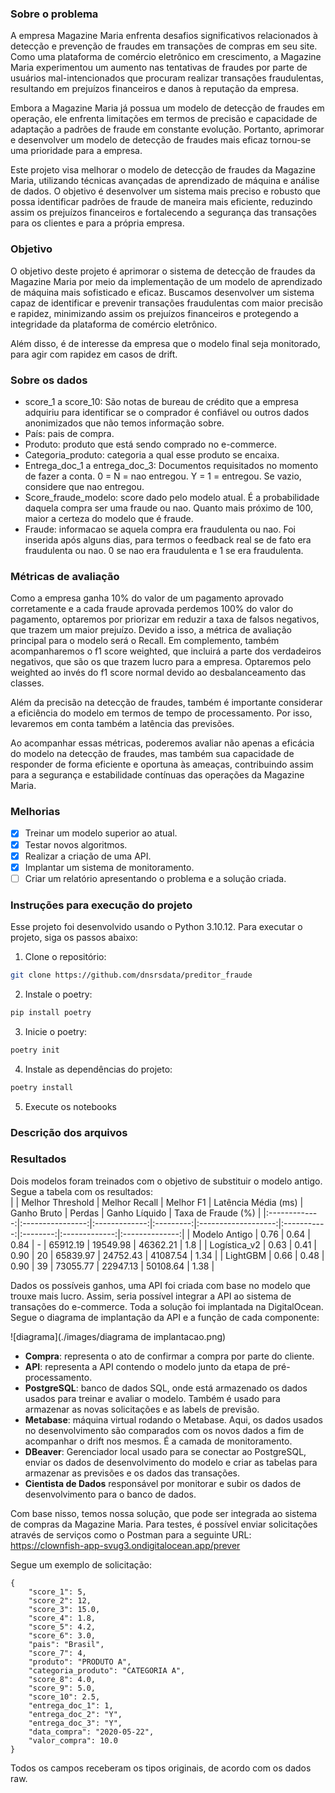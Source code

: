 ### Sobre o problema

A empresa Magazine Maria enfrenta desafios significativos relacionados à 
detecção e prevenção de fraudes em transações de compras em seu site. Como uma 
plataforma de comércio eletrônico em crescimento, a Magazine Maria experimentou 
um aumento nas tentativas de fraudes por parte de usuários mal-intencionados que 
procuram realizar transações fraudulentas, resultando em prejuízos financeiros 
e danos à reputação da empresa.

Embora a Magazine Maria já possua um modelo de detecção de fraudes em operação, 
ele enfrenta limitações em termos de precisão e capacidade de adaptação a 
padrões de fraude em constante evolução. Portanto, aprimorar e desenvolver um 
modelo de detecção de fraudes mais eficaz tornou-se uma prioridade para a 
empresa.

Este projeto visa melhorar o modelo de detecção de fraudes da Magazine Maria, 
utilizando técnicas avançadas de aprendizado de máquina e análise de dados. O 
objetivo é desenvolver um sistema mais preciso e robusto que possa identificar 
padrões de fraude de maneira mais eficiente, reduzindo assim os prejuízos 
financeiros e fortalecendo a segurança das transações para os clientes e para 
a própria empresa.

### Objetivo

O objetivo deste projeto é aprimorar o sistema de detecção de fraudes da 
Magazine Maria por meio da implementação de um modelo de aprendizado de máquina 
mais sofisticado e eficaz. Buscamos desenvolver um sistema capaz de identificar 
e prevenir transações fraudulentas com maior precisão e rapidez, minimizando 
assim os prejuízos financeiros e protegendo a integridade da plataforma de 
comércio eletrônico.

Além disso, é de interesse da empresa que o modelo final seja monitorado, para 
agir com rapidez em casos de drift. 

### Sobre os dados

- score_1 a score_10: São notas de bureau de crédito que a empresa adquiriu para 
identificar se o comprador é confiável ou outros dados anonimizados que não 
temos informação sobre.
- País: pais de compra.
- Produto: produto que está sendo comprado no e-commerce.
- Categoria_produto: categoria a qual esse produto se encaixa.
- Entrega_doc_1 a entrega_doc_3: Documentos requisitados no momento de fazer a 
conta. 0 = N = nao entregou. Y = 1 = entregou. Se vazio, considere que nao 
entregou.
- Score_fraude_modelo: score dado pelo modelo atual. É a probabilidade daquela 
compra ser uma fraude ou nao. Quanto mais próximo de 100, maior a certeza do 
modelo que é fraude.
- Fraude: informacao se aquela compra era fraudulenta ou nao. Foi inserida após 
alguns dias, para termos o feedback real se de fato era fraudulenta ou nao. 0 
se nao era fraudulenta e 1 se era fraudulenta.


### Métricas de avaliação

Como a empresa ganha 10% do valor de um pagamento aprovado corretamente e a cada 
fraude aprovada perdemos 100% do valor do pagamento, optaremos por priorizar em 
reduzir a taxa de falsos negativos, que trazem um maior prejuízo. Devido a isso, 
a métrica de avaliação principal para o modelo será o Recall. Em complemento,
também acompanharemos o f1 score weighted, que incluirá a parte dos verdadeiros
negativos, que são os que trazem lucro para a empresa. Optaremos pelo weighted 
ao invés do f1 score normal devido ao desbalanceamento das classes.   

Além da precisão na detecção de fraudes, também é importante considerar a 
eficiência do modelo em termos de tempo de processamento. Por isso, levaremos 
em conta também a latência das previsões.

Ao acompanhar essas métricas, poderemos avaliar não apenas a eficácia do modelo 
na detecção de fraudes, mas também sua capacidade de responder de forma 
eficiente e oportuna às ameaças, contribuindo assim para a segurança e 
estabilidade contínuas das operações da Magazine Maria.

### Melhorias
- [X] Treinar um modelo superior ao atual.
- [X] Testar novos algoritmos.
- [X] Realizar a criação de uma API.
- [X] Implantar um sistema de monitoramento.
- [ ] Criar um relatório apresentando o problema e a solução criada.

### Instruções para execução do projeto

Esse projeto foi desenvolvido usando o Python 3.10.12. Para executar o projeto,
siga os passos abaixo:

1. Clone o repositório:
```sh
git clone https://github.com/dnsrsdata/preditor_fraude
```
2. Instale o poetry:
```sh
pip install poetry
```
3. Inicie o poetry:
```sh
poetry init
```
4. Instale as dependências do projeto:
```sh
poetry install
```
5. Execute os notebooks

### Descrição dos arquivos


### Resultados
Dois modelos foram treinados com o objetivo de substituir o modelo antigo. Segue
a tabela com os resultados:<br>
|               | Melhor Threshold | Melhor Recall | Melhor F1 | Latência Média (ms) | Ganho Bruto |  Perdas  | Ganho Líquido | Taxa de Fraude (%) |
|:-------------:|:----------------:|:-------------:|:---------:|:-------------------:|:-----------:|:--------:|:-------------:|:--------------:|
| Modelo Antigo |       0.76       |      0.64     |    0.84   |          -          |   65912.19  | 19549.98 |    46362.21   |       1.8      |
|  Logística_v2 |       0.63       |      0.41     |    0.90   |          20         |   65839.97  | 24752.43 |    41087.54   |      1.34      |
|    LightGBM   |       0.66       |      0.48     |    0.90   |          39         |   73055.77  | 22947.13 |    50108.64   |      1.38      |

Dados os possíveis ganhos, uma API foi criada com base no modelo que trouxe mais lucro. Assim, seria possível integrar a API ao sistema de transações do e-commerce. Toda a solução foi  implantada na DigitalOcean. Segue o diagrama de implantação da API e a função de cada componente:

![diagrama](./images/diagrama de implantacao.png)

- **Compra**: representa o ato de confirmar a compra por parte do cliente.
- **API**: representa a API contendo o modelo junto da etapa de pré-processamento.
- **PostgreSQL**: banco de dados SQL, onde está armazenado os dados usados para treinar e avaliar o modelo. Também é usado para armazenar as novas solicitações e as labels de previsão.
- **Metabase**: máquina virtual rodando o Metabase. Aqui, os dados usados no desenvolvimento são comparados com os novos dados a fim de acompanhar o drift nos mesmos. É a camada de monitoramento.
- **DBeaver**: Gerenciador local usado para se conectar ao PostgreSQL, enviar os dados de desenvolvimento do modelo e criar as tabelas para armazenar as previsões e os dados das transações.
- **Cientista de Dados** responsável por monitorar e subir os dados de desenvolvimento para o banco de dados.

Com base nisso, temos nossa solução, que pode ser integrada ao sistema de compras da Magazine Maria. Para testes, é possível enviar solicitações através de serviços como o Postman para a seguinte URL: https://clownfish-app-svug3.ondigitalocean.app/prever

Segue um exemplo de solicitação:
```
{
    "score_1": 5,
    "score_2": 12,
    "score_3": 15.0,
    "score_4": 1.8,
    "score_5": 4.2,
    "score_6": 3.0,
    "pais": "Brasil",
    "score_7": 4,
    "produto": "PRODUTO A",
    "categoria_produto": "CATEGORIA A",
    "score_8": 4.0,
    "score_9": 5.0,
    "score_10": 2.5,
    "entrega_doc_1": 1,
    "entrega_doc_2": "Y",
    "entrega_doc_3": "Y",
    "data_compra": "2020-05-22",
    "valor_compra": 10.0
}

```
Todos os campos receberam os tipos originais, de acordo com os dados raw.
